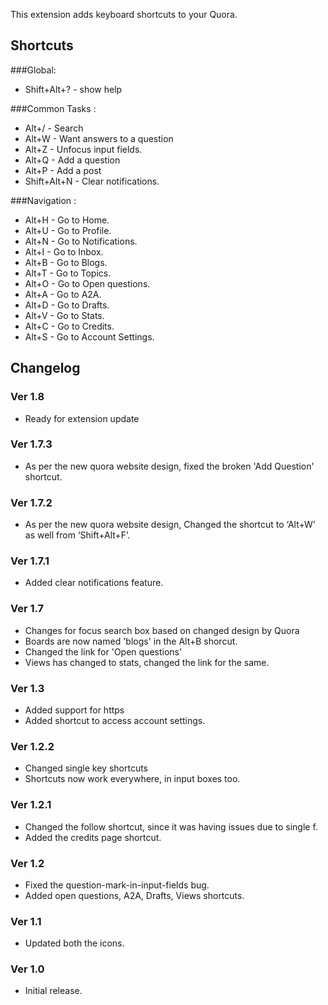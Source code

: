 This extension adds keyboard shortcuts to your Quora.

## Shortcuts 
###Global:
* Shift+Alt+? - show help

###Common Tasks :
* Alt+/ - Search
* Alt+W - Want answers to a question
* Alt+Z - Unfocus input fields.
* Alt+Q - Add a question
* Alt+P - Add a post
* Shift+Alt+N - Clear notifications.

###Navigation :
* Alt+H - Go to Home.
* Alt+U - Go to Profile.
* Alt+N - Go to Notifications.
* Alt+I - Go to Inbox.
* Alt+B - Go to Blogs.
* Alt+T - Go to Topics.
* Alt+O - Go to Open questions.
* Alt+A - Go to A2A.
* Alt+D - Go to Drafts.
* Alt+V - Go to Stats.
* Alt+C - Go to Credits.
* Alt+S - Go to Account Settings.

## Changelog
### Ver 1.8
* Ready for extension update
### Ver 1.7.3
* As per the new quora website design, fixed the broken 'Add Question' shortcut.
### Ver 1.7.2
* As per the new quora website design, Changed the shortcut to ‘Alt+W’ as well from ‘Shift+Alt+F’.
### Ver 1.7.1
* Added clear notifications feature.
### Ver 1.7
* Changes for focus search box based on changed design by Quora
* Boards are now named 'blogs' in the Alt+B shorcut.
* Changed the link for 'Open questions'
* Views has changed to stats, changed the link for the same.

### Ver 1.3
* Added support for https
* Added shortcut to access account settings.

### Ver 1.2.2
* Changed single key shortcuts
* Shortcuts now work everywhere, in input boxes too.

### Ver 1.2.1
* Changed the follow shortcut, since it was having issues due to single f.
* Added the credits page shortcut.

### Ver 1.2
* Fixed the question-mark-in-input-fields bug.
* Added open questions, A2A, Drafts, Views shortcuts.

### Ver 1.1
* Updated both the icons.

### Ver 1.0
* Initial release.

